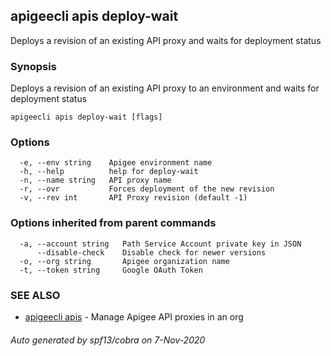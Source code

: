 ## apigeecli apis deploy-wait

Deploys a revision of an existing API proxy and waits for deployment status

### Synopsis

Deploys a revision of an existing API proxy to an environment and waits for deployment status

```
apigeecli apis deploy-wait [flags]
```

### Options

```
  -e, --env string    Apigee environment name
  -h, --help          help for deploy-wait
  -n, --name string   API proxy name
  -r, --ovr           Forces deployment of the new revision
  -v, --rev int       API Proxy revision (default -1)
```

### Options inherited from parent commands

```
  -a, --account string   Path Service Account private key in JSON
      --disable-check    Disable check for newer versions
  -o, --org string       Apigee organization name
  -t, --token string     Google OAuth Token
```

### SEE ALSO

* [apigeecli apis](apigeecli_apis.md)	 - Manage Apigee API proxies in an org

###### Auto generated by spf13/cobra on 7-Nov-2020
